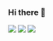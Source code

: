 ### Hi there 👋

<!--
**ning222222/ning222222** is a ✨ _special_ ✨ repository because its `README.md` (this file) appears on your GitHub profile.

Here are some ideas to get you started:

- 🔭 I’m currently working on ...
- 🌱 I’m currently learning ...
- 👯 I’m looking to collaborate on ...
- 🤔 I’m looking for help with ...
- 💬 Ask me about ...
- 📫 How to reach me: ...
- 😄 Pronouns: ...
- ⚡ Fun fact: ...
-->
<img src="https://img.shields.io/badge/Node.js-색코드?style=for-the-badge&logo=이미지 이름&logoColor=black">
<img src="https://img.shields.io/badge/React-색코드?style=for-the-badge&logo=이미지 이름&logoColor=black">
<img src="https://img.shields.io/badge/Python-색코드?style=for-the-badge&logo=이미지 이름&logoColor=black">
